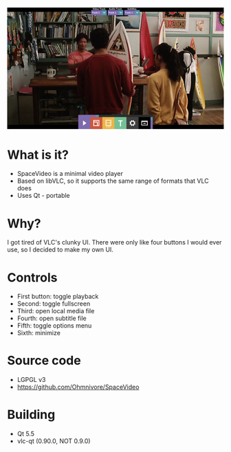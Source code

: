 ![](screenshotsmall.png)

# What is it?
* SpaceVideo is a minimal video player
* Based on libVLC, so it supports the same range of formats that VLC does
* Uses Qt - portable

# Why?
I got tired of VLC's clunky UI. There were only like four buttons I would ever use, so I decided to make my own UI.

# Controls
* First button: toggle playback
* Second: toggle fullscreen
* Third: open local media file
* Fourth: open subtitle file
* Fifth: toggle options menu
* Sixth: minimize

# Source code
* LGPGL v3
* https://github.com/Ohmnivore/SpaceVideo

# Building
* Qt 5.5
* vlc-qt (0.90.0, NOT 0.9.0)